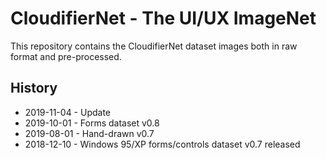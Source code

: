 # CloudifierNet - The UI/UX ImageNet

This repository contains the CloudifierNet dataset images both in raw format and pre-processed. 

## History

- 2019-11-04 - Update
- 2019-10-01 - Forms dataset v0.8
- 2019-08-01 - Hand-drawn v0.7
- 2018-12-10 - Windows 95/XP forms/controls dataset v0.7 released
